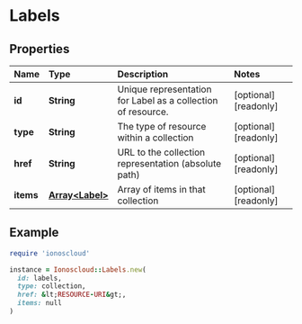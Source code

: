 # Labels

## Properties

| Name | Type | Description | Notes |
| :--- | :--- | :--- | :--- |
| **id** | **String** | Unique representation for Label as a collection of resource. | \[optional\]\[readonly\] |
| **type** | **String** | The type of resource within a collection | \[optional\]\[readonly\] |
| **href** | **String** | URL to the collection representation \(absolute path\) | \[optional\]\[readonly\] |
| **items** | [**Array&lt;Label&gt;**](label.md) | Array of items in that collection | \[optional\]\[readonly\] |

## Example

```ruby
require 'ionoscloud'

instance = Ionoscloud::Labels.new(
  id: labels,
  type: collection,
  href: &lt;RESOURCE-URI&gt;,
  items: null
)
```

